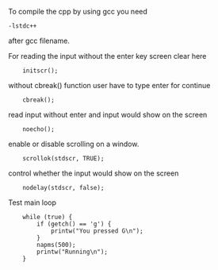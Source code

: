 To compile the cpp by using gcc you need
```
-lstdc++
```
after gcc filename.

For reading the input without the enter key
screen clear here
```
	initscr();
```					

without cbreak() function user have to type enter for continue
```
	cbreak();					
```

read input without enter and input would show on the screen
```    
	noecho();
```

enable or disable scrolling on a window.
```
    scrollok(stdscr, TRUE);
```

control whether the input would show on the screen
```
    nodelay(stdscr, false);	
```

Test main loop
```
    while (true) {
        if (getch() == 'g') {
            printw("You pressed G\n");
        }
        napms(500);
        printw("Running\n");
    }
```